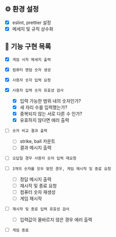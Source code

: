 ## ⚙️ 환경 설정

- [x] eslint, prettier 설정
- [x] 메세지 및 규칙 상수화

## 🚀 기능 구현 목록

- [x] `게임 시작 메세지 출력`

- [x] `컴퓨터 랜덤 숫자 생성`

- [x] `사용자 숫자 입력 요청`

- [x] `사용자 입력 숫자 유효성 검사`

  - [x] 입력 가능한 범위 내의 숫자인가?
  - [x] 세 자리 수를 입력했는가?
  - [x] 중복되지 않는 서로 다른 수 인가?
  - [x] 유효하지 않다면 에러 출력

- [ ] `숫자 비교 결과 출력`

  - [ ] strike, ball 카운트
  - [ ] 결과 메시지 출력

- [ ] `오답일 경우 사용자 숫자 입력 재요청`

- [ ] `3개의 숫자를 모두 맞힌 경우, 게임 재시작 및 종료 요청`

  - [ ] 정답 메시지 출력
  - [ ] 재시작 및 종료 요청
  - [ ] 컴퓨터 숫자 재생성
  - [ ] 게임 재시작

- [ ] `재시작 및 종료 입력 유효성 검사`

  - [ ] 입력값이 올바르지 않은 경우 에러 출력

- [ ] `게임 종료`
